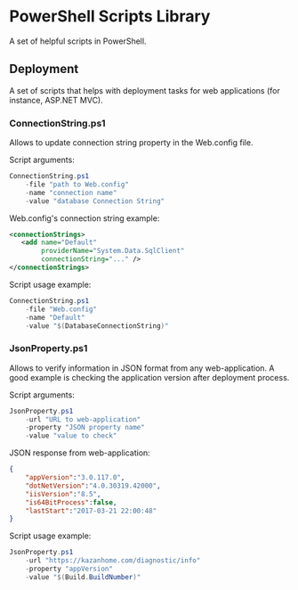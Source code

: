 # PowerShell Scripts Library

A set of helpful scripts in PowerShell.

## Deployment

A set of scripts that helps with deployment tasks for web applications (for instance, ASP.NET MVC).

### ConnectionString.ps1

Allows to update connection string property in the Web.config file.

Script arguments:

```powershell
ConnectionString.ps1
    -file "path to Web.config"
    -name "connection name"
    -value "database Connection String"
```

Web.config's connection string example:

```xml
<connectionStrings>
   <add name="Default"
        providerName="System.Data.SqlClient"
        connectionString="..." />
</connectionStrings>
```

Script usage example:

```powershell
ConnectionString.ps1
    -file "Web.config"
    -name "Default"
    -value "$(DatabaseConnectionString)"
```

### JsonProperty.ps1

Allows to verify information in JSON format from any web-application. A good example is checking the application version after deployment process.

Script arguments:

```powershell
JsonProperty.ps1
    -url "URL to web-application"
    -property "JSON property name"
    -value "value to check"
```

JSON response from web-application:

```json
{
    "appVersion":"3.0.117.0",
    "dotNetVersion":"4.0.30319.42000",
    "iisVersion":"8.5",
    "is64BitProcess":false,
    "lastStart":"2017-03-21 22:00:48"
}
```

Script usage example:

```powershell
JsonProperty.ps1
    -url "https://kazanhome.com/diagnostic/info"
    -property "appVersion"
    -value "$(Build.BuildNumber)"
```